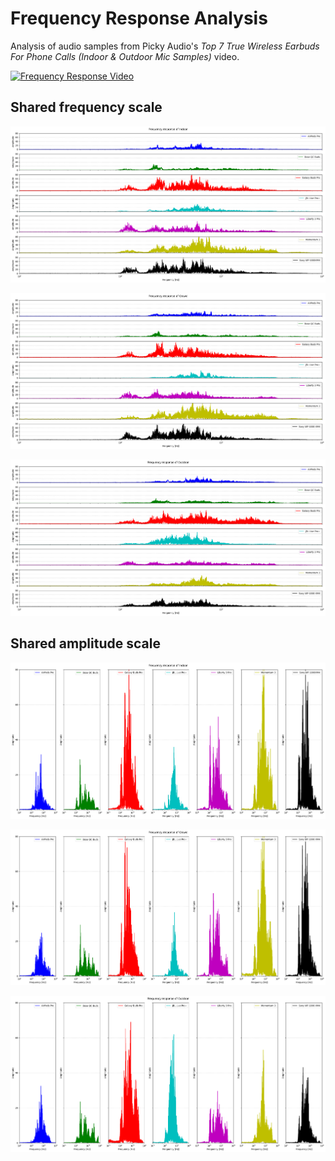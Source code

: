 # Frequency Response Analysis

Analysis of audio samples from Picky Audio's <i>Top 7 True Wireless Earbuds For Phone Calls (Indoor & Outdoor Mic Samples)</i> video.

[![Frequency Response Video](https://img.youtube.com/vi/9rNlo3kXZqY/0.jpg)](https://www.youtube.com/watch?v=9rNlo3kXZqY)

## Shared frequency scale

![Frequency Response Indoor (shared-x)](/results/Frequency%20Response%20Indoor%20(shared-x).png)

![Frequency Response Crowd (shared-x)](/results/Frequency%20Response%20Crowd%20(shared-x).png)

![Frequency Response Outdoor (shared-x)](/results/Frequency%20Response%20Outdoor%20(shared-x).png)

## Shared amplitude scale

![Frequency Response Indoor (shared-y)](/results/Frequency%20Response%20Indoor%20(shared-y).png)

![Frequency Response Crowd (shared-y)](/results/Frequency%20Response%20Crowd%20(shared-y).png)

![Frequency Response Outdoor (shared-y)](/results/Frequency%20Response%20Outdoor%20(shared-y).png)
